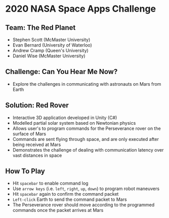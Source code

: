 # 2020 NASA Space Apps Challenge
## Team: The Red Planet
* Stephen Scott (McMaster University)
* Evan Bernard (University of Waterloo)
* Andrew Cramp (Queen's University)
* Daniel Wise (McMaster University)
## Challenge: Can You Hear Me Now?
* Explore the challenges in communicating with astronauts on Mars from Earth
## Solution: Red Rover
* Interactive 3D application developed in Unity (C#)
* Modelled partial solar system based on Newtonian physics
* Allows user's to program commands for the Perseverance rover on the surface of Mars
* Commands are sent flying through space, and are only executed after being received at Mars
* Demonstrates the challenge of dealing with communication latency over vast distances in space
## How To Play
* Hit `spacebar` to enable command log
* Use `arrow keys` (i.e. `left`, `right`, `up`, `down`) to program robot maneuvers
* Hit `spacebar` again to confirm the command packet
* `Left-click` Earth to send the command packet to Mars
* The Perseverance rover should move according to the programmed commands once the packet arrives at Mars

